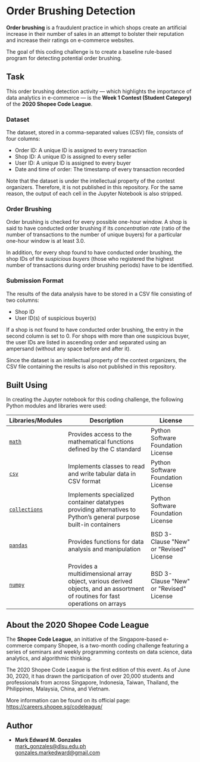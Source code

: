 # Order Brushing Detection
**Order brushing** is a fraudulent practice in which shops create an artificial increase in their number of sales in an attempt to bolster their reputation and increase their ratings on e-commerce websites. 

The goal of this coding challenge is to create a baseline rule-based program for detecting potential order brushing. 

## Task
This order brushing detection activity &mdash; which highlights the importance of data analytics in e-commerce &mdash; is the **Week 1 Contest (Student Category)** of the **2020 Shopee Code League**. 

### Dataset
The dataset, stored in a comma-separated values (CSV) file, consists of four columns:
- Order ID: A unique ID is assigned to every transaction
- Shop ID: A unique ID is assigned to every seller
- User ID: A unique ID is assigned to every buyer
- Date and time of order: The timestamp of every transaction recorded

Note that the dataset is under the intellectual property of the contest organizers. Therefore, it is not published in this repository. For the same reason, the output of each cell in the Jupyter Notebook is also stripped. 

### Order Brushing
Order brushing is checked for every possible one-hour window. A shop is said to have conducted order brushing if its *concentration rate* (ratio of the number of transactions to the number of unique buyers) for a particular one-hour window is at least 3.0.

In addition, for every shop found to have conducted order brushing, the shop IDs of the *suspicious buyers* (those who registered the highest number of transactions during order brushing periods) have to be identified. 

### Submission Format
The results of the data analysis have to be stored in a CSV file consisting of two columns:
- Shop ID
- User ID(s) of suspicious buyer(s)

If a shop is not found to have conducted order brushing, the entry in the second column is set to 0. For shops with more than one suspicious buyer, the user IDs are listed in ascending order and separated using an ampersand (without any space before and after it).

Since the dataset is an intellectual property of the contest organizers, the CSV file containing the results is also not published in this repository. 

## Built Using
In creating the Jupyter notebook for this coding challenge, the following Python modules and libraries were used:

Libraries/Modules | Description | License
--- | ---| ---
[`math`](https://docs.python.org/3/library/math.html) | Provides access to the mathematical functions defined by the C standard | Python Software Foundation License
[`csv`](https://docs.python.org/3/library/csv.html) | Implements classes to read and write tabular data in CSV format | Python Software Foundation License
[`collections`](https://docs.python.org/3/library/collections.html) | Implements specialized container datatypes providing alternatives to Python’s general purpose built-in containers | Python Software Foundation License
<a href = "https://pandas.pydata.org/"><code>pandas</code></a> | Provides functions for data analysis and manipulation | BSD 3-Clause "New" or "Revised" License
<a href = "https://numpy.org/"><code>numpy</code></a> | Provides a multidimensional array object, various derived objects, and an assortment of routines for fast operations on arrays | BSD 3-Clause "New" or "Revised" License

## About the 2020 Shopee Code League
The **Shopee Code League**, an initiative of the Singapore-based e-commerce company Shopee, is a two-month coding challenge featuring a series of seminars and weekly programming contests on data science, data analytics, and algorithmic thinking. 

The 2020 Shopee Code League is the first edition of this event. As of June 30, 2020, it has drawn the participation of over 20,000 students and professionals from across Singapore, Indonesia, Taiwan, Thailand, the Philippines, Malaysia, China, and Vietnam.

More information can be found on its official page: https://careers.shopee.sg/codeleague/

## Author
- **Mark Edward M. Gonzales** <br/>
  mark_gonzales@dlsu.edu.ph <br/>
  gonzales.markedward@gmail.com
